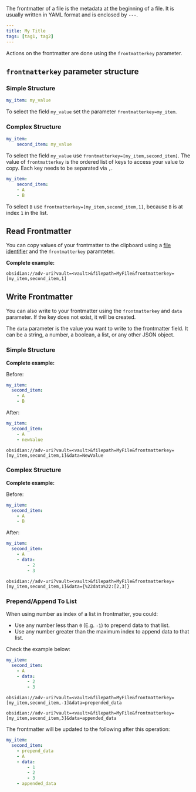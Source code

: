 The frontmatter of a file is the metadata at the beginning of a file. It is usually written in YAML format and is enclosed by `---`.

```yaml
---
title: My Title
tags: [tag1, tag2]
---
```

Actions on the frontmatter are done using the `frontmatterkey` parameter.

## `frontmatterkey` parameter structure

### Simple Structure
```yaml
my_item: my_value
```

To select the field `my_value` set the parameter `frontmatterkey=my_item`.

### Complex Structure
```yaml
my_item:
    second_item: my_value
```
To select the field `my_value` use `frontmatterkey=[my_item,second_item]`.  The value of `frontmatterkey` is the ordered list of keys to access your value to copy. Each key needs to be separated via `,`.

```yaml
my_item:
    second_item:
    - A
    - B
```
To select `B` use `frontmatterkey=[my_item,second_item,1]`, because `B` is at index `1` in the list.


## Read Frontmatter

You can copy values of your frontmatter to the clipboard using a [file identifier](File%20identifiers.md) and the `frontmatterkey` paramteter.

**Complete example:**
```
obsidian://adv-uri?vault=<vault>&filepath=MyFile&frontmatterkey=[my_item,second_item,1]
```

## Write Frontmatter

You can also write to your frontmatter using the `frontmatterkey` and `data` parameter. If the key does not exist, it will be created.

The `data` parameter is the value you want to write to the frontmatter field. It can be a string, a number, a boolean, a list, or any other JSON object.

### Simple Structure

**Complete example:**

Before:

```yaml
my_item:
  second_item:
    - A
    - B
```

After:

```yaml
my_item:
  second_item:
    - A
    - newValue
```

```
obsidian://adv-uri?vault=<vault>&filepath=MyFile&frontmatterkey=[my_item,second_item,1]&data=NewValue
```

### Complex Structure

**Complete example:**

Before:

```yaml
my_item:
  second_item:
    - A
    - B
```

After:

```yaml
my_item:
  second_item:
    - A
    - data:
        - 2
        - 3
```

```
obsidian://adv-uri?vault=<vault>&filepath=MyFile&frontmatterkey=[my_item,second_item,1]&data={%22data%22:[2,3]}
```

### Prepend/Append To List

When using number as index of a list in frontmatter, you could:

- Use any number less than `0` (E.g. `-1`) to prepend data to that list.
- Use any number greater than the maximum index to append data to that list.

Check the example below:

```yaml
my_item:
  second_item:
    - A
    - data:
        - 2
        - 3
```

```
obsidian://adv-uri?vault=<vault>&filepath=MyFile&frontmatterkey=[my_item,second_item,-1]&data=prepended_data
```

```
obsidian://adv-uri?vault=<vault>&filepath=MyFile&frontmatterkey=[my_item,second_item,3]&data=appended_data
```

The frontmatter will be updated to the following after this operation:

```yaml
my_item:
  second_item:
	- prepend_data
    - A
    - data:
	    - 1
        - 2
        - 3
	- appended_data
```
